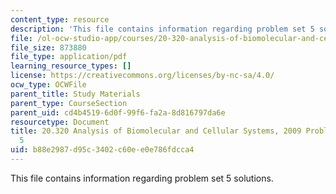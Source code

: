 ```yaml
---
content_type: resource
description: 'This file contains information regarding problem set 5 solutions. '
file: /ol-ocw-studio-app/courses/20-320-analysis-of-biomolecular-and-cellular-systems-fall-2012/b88e2987d95c3402c60ee0e786fdcca4_MIT20_320F12_2009_PS5_Solu.pdf
file_size: 873880
file_type: application/pdf
learning_resource_types: []
license: https://creativecommons.org/licenses/by-nc-sa/4.0/
ocw_type: OCWFile
parent_title: Study Materials
parent_type: CourseSection
parent_uid: cd4b4519-6d0f-99f6-fa2a-8d816797da6e
resourcetype: Document
title: 20.320 Analysis of Biomolecular and Cellular Systems, 2009 Problem Set Solutions
  5
uid: b88e2987-d95c-3402-c60e-e0e786fdcca4
---
```

This file contains information regarding problem set 5 solutions. 